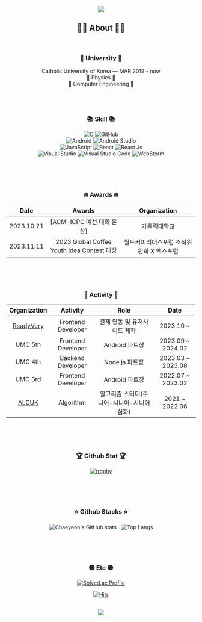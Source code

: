 <div align=center>
 
<img src="https://capsule-render.vercel.app/api?type=slice&color=30A9DE&height=60&section=header" />

<h2 align="center">👨‍💻 About 👨‍💻</h2>
</br>

<h3 align="center">🏫 University 🏫</h3>
<div align="center">
Catholic University of Korea — MAR  2019 - now
</br>
📘 Physics 📘
</br>
📗 Computer Engineering 📗
</br>
</div>

</br>
</br>
</br>

<h3 align="center">📚 Skill 📚</h3>
 
<div align="center">
<img alt="C" src="https://img.shields.io/badge/C-A8B9CC?logo=C&logoColor=white"/>
<img alt="GitHub" src="https://img.shields.io/badge/GitHub-181717?logo=GitHub&logoColor=white"/>
<br>
<img alt="Android" src="https://img.shields.io/badge/Android-3DDC84?logo=android&logoColor=white"/>
<img alt="Android Studio" src="https://img.shields.io/badge/Android Studio-3DDC84?logo=Android Studio&logoColor=white"/>
<br>
<img alt="JavaScript" src="https://img.shields.io/badge/JavaScript-F7DF1E?logo=javascript&logoColor=black"/>
<img alt="React" src="https://img.shields.io/badge/React-61DAFB?logo=React&logoColor=black"/>
<img alt="React Js" src="https://img.shields.io/badge/-ReactJs-61DAFB?logo=react&logoColor=white"/>
<br>
<img alt="Visual Studio" src="https://img.shields.io/badge/Visual Studio-5C2D91?logo=Visual Studio&logoColor=white"/>
<img alt="Visual Studio Code" src="https://img.shields.io/badge/Visual Studio Code-007ACC?logo=Visual Studio Code&logoColor=white"/>
<img alt="WebStorm" src="https://img.shields.io/badge/WebStorm-000000?logo=WebStorm&logoColor=white"/> 
<br>
</div>
<br> 


</br>
</br>
</br>

<h3 align="center"> 🔥 Awards 🔥</h3>

|Date|Awards|Organization|
|:---:|:---:|:---:|
|2023.10.21| [ACM-ICPC 예선 대회 은상]| 가톨릭대학교 |
|2023.11.11| 2023 Global Coffee Youth Idea Contest 대상 | 월드커피리더스포럼 조직위원회 X 엑스포럼|

</br>
</br>
</br>
 
<h3 align="center"> 🧩 Activity 🧩</h3>

|Organization|Activity|Role|Date|
|:---:|:---:|:---:|:---:|
| [ReadyVery](https://readyvery.com/) | Frontend Developer| 결제 연동 및 유저사이드 제작 |2023.10 ~ |
| UMC 5th | Frontend Developer | Android 파트장 | 2023.09 ~ 2024.02 |
| UMC 4th | Backend Developer | Node.js 파트장 |2023.03 ~ 2023.08|
| UMC 3rd | Frontend Developer | Android 파트장 | 2022.07 ~ 2023.02 |
| [ALCUK](https://alcuk.co.kr/) | Algorithm | 알고리즘 스터디(주니어-시니어-시니어 심화) | 2021 ~ 2022.06 |

</br>
</br>
</br>
 
<h3 align="center"> 🏆 Github Stat 🏆 </h3>

[![trophy](https://github-profile-trophy.vercel.app/?username=imi21123&theme=onedark)](https://github.com/ryo-ma/github-profile-trophy)

</br>
</br>
</br>
 
<h3 align="center"> ⭐ Github Stacks ⭐ </h3>

![Chaeyeon's GitHub stats](https://github-readme-stats.vercel.app/api?username=imi21123&show_icons=true&theme=dracula) &nbsp; ![Top Langs](https://github-readme-stats.vercel.app/api/top-langs/?username=imi21123&layout=compact&theme=dracula)

</br>
</br>
</br>
 
<h3 align="center"> 🟣 Etc 🟣 </h3>

[![Solved.ac Profile](http://mazassumnida.wtf/api/v2/generate_badge?boj=imi21123)](https://solved.ac/imi21123) 

[![Hits](https://hits.seeyoufarm.com/api/count/incr/badge.svg?url=https%3A%2F%2Fgithub.com%2Fimi21123&count_bg=%23FFA6CE&title_bg=%2395D0E1&icon=&icon_color=%23E7E7E7&title=hits&edge_flat=false)](https://hits.seeyoufarm.com)

<br>

<img src="https://capsule-render.vercel.app/api?type=slice&color=EFDC05&height=40&section=footer" />

</div>
